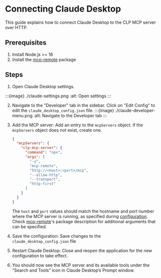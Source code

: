 # Connecting Claude Desktop

This guide explains how to connect Claude Desktop to the CLP MCP server over HTTP.

## Prerequisites

1. Install Node.js >= 16 
2. Install the [mcp-remote] package 

## Steps

1. Open Claude Desktop settings.

:::{image} ./claude-settings.png
:alt: Open settings
:::

2. Navigate to the "Developer" tab in the sidebar. Click on "Edit Config" to edit the `claude_desktop_config.json` file.
:::{image} ./claude-developer-menu.png
:alt: Navigate to the Developer tab
:::

3. Add the MCP server: Add an entry to the `mcpServers` object. If the `mcpServers` object does not exist, create one.

    ```json
    {
      "mcpServers": {
        "clp-mcp-server": {
          "command": "npx",
          "args": [
            "-y",
            "mcp-remote",
            "http://<host>:<port>/mcp",
            "--allow-http",
            "--transport",
            "http-first"
          ]
        }
      }
    }
    ```

    The `host` and `port` values should match the hostname and port number where the MCP server is running, as specified during [configuration](../guides-mcp-server/index.md#starting-mcp-server). Check [mcp-remote]'s package description for additional arguments that can be specified.

4. Save the configuration: Save changes to the `claude_desktop_config.json` file
5. Restart Claude Desktop: Close and reopen the application for the new configuration to take effect.
6. You should now see the MCP server and its available tools under the “Search and Tools” icon in Claude Desktop’s Prompt window.

[mcp-remote]: https://www.npmjs.com/package/mcp-remote
